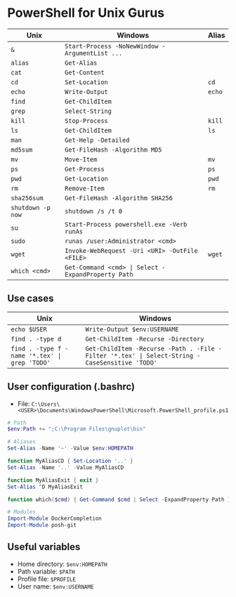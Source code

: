 # PowerShell for Unix Gurus

Unix | Windows | Alias
--- | --- | ---
`&` | `Start-Process -NoNewWindow -ArgumentList ...` |
`alias` | `Get-Alias` |
`cat` | `Get-Content` |
`cd` | `Set-Location` | `cd`
`echo` | `Write-Output` | `echo`
`find` | `Get-ChildItem` | 
`grep` | `Select-String` | 
`kill` | `Stop-Process` | `kill`
`ls` | `Get-ChildItem` | `ls`
`man` | `Get-Help -Detailed` |
`md5sum` | `Get-FileHash -Algorithm MD5` |
`mv` | `Move-Item` | `mv`
`ps` | `Get-Process` | `ps`
`pwd` | `Get-Location` | `pwd`
`rm` | `Remove-Item` | `rm`
`sha256sum` | `Get-FileHash -Algorithm SHA256` |
`shutdown -p now` | `shutdown /s /t 0` |
`su` | `Start-Process powershell.exe -Verb runAs` | 
`sudo` | `runas /user:Administrator <cmd>` | 
`wget` | `Invoke-WebRequest -Uri <URI> -OutFile <FILE>` | `wget`
`which <cmd>` | `Get-Command <cmd> \| Select -ExpandProperty Path` |

## Use cases

Unix | Windows
--- | ---
`echo $USER` | `Write-Output $env:USERNAME`
`find . -type d` |  `Get-ChildItem -Recurse -Directory`
`find . -type f -name '*.tex' \| grep 'TODO'` | `Get-ChildItem -Recurse -Path . -File -Filter '*.tex' \| Select-String -CaseSensitive 'TODO'`

## User configuration (.bashrc)

* File: `C:\Users\<USER>\Documents\WindowsPowerShell\Microsoft.PowerShell_profile.ps1`

```powershell
# Path
$env:Path += ";C:\Program Files\gnuplot\bin"

# Aliases
Set-Alias -Name '~' -Value $env:HOMEPATH

function MyAliasCD { Set-Location '..' }
Set-Alias -Name '..' -Value MyAliasCD

function MyAliasExit { exit }
Set-Alias ^D MyAliasExit

function which($cmd) { Get-Command $cmd | Select -ExpandProperty Path }

# Modules
Import-Module DockerCompletion
Import-Module posh-git
```

## Useful variables

* Home directory: `$env:HOMEPATH`
* Path variable: `$PATH`
* Profile file: `$PROFILE`
* User name: `$env:USERNAME`
